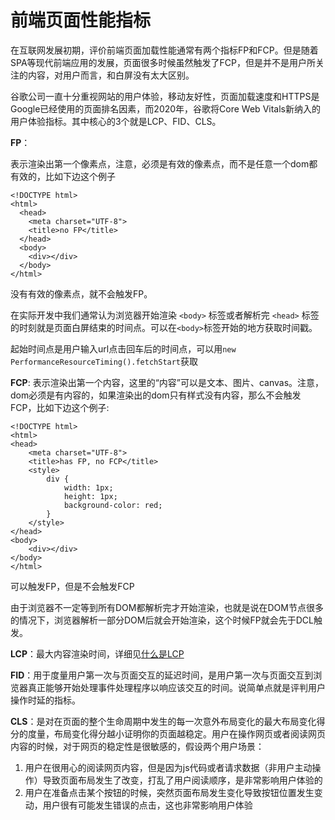 # 前端页面性能指标

在互联网发展初期，评价前端页面加载性能通常有两个指标FP和FCP。但是随着SPA等现代前端应用的发展，页面很多时候虽然触发了FCP，但是并不是用户所关注的内容，对用户而言，和白屏没有太大区别。

谷歌公司一直十分重视网站的用户体验，移动友好性，页面加载速度和HTTPS是Google已经使用的页面排名因素，而2020年，谷歌将Core Web Vitals新纳入的用户体验指标。其中核心的3个就是LCP、FID、CLS。

**FP**：

表示渲染出第一个像素点，注意，必须是有效的像素点，而不是任意一个dom都有效的，比如下边这个例子

```
<!DOCTYPE html>
<html>
  <head>
    <meta charset="UTF-8">
    <title>no FP</title>
  </head>
  <body>
    <div></div>
  </body>
</html>
```
没有有效的像素点，就不会触发FP。

在实际开发中我们通常认为浏览器开始渲染 ```<body>``` 标签或者解析完 ```<head>``` 标签的时刻就是页面白屏结束的时间点。可以在```<body>```标签开始的地方获取时间戳。

起始时间点是用户输入url点击回车后的时间点，可以用```new PerformanceResourceTiming().fetchStart```获取

**FCP**:
表示渲染出第一个内容，这里的“内容”可以是文本、图片、canvas。注意，dom必须是有内容的，如果渲染出的dom只有样式没有内容，那么不会触发FCP，比如下边这个例子:

```
<!DOCTYPE html>
<html>
<head>
    <meta charset="UTF-8">
    <title>has FP, no FCP</title>
    <style>
        div {
            width: 1px;
            height: 1px;
            background-color: red;
        }
    </style>
</head>
<body>
    <div></div>
</body>
</html>
```

可以触发FP，但是不会触发FCP

由于浏览器不一定等到所有DOM都解析完才开始渲染，也就是说在DOM节点很多的情况下，浏览器解析一部分DOM后就会开始渲染，这个时候FP就会先于DCL触发。

**LCP**：最大内容渲染时间，详细见[什么是LCP](./什么是LCP.md)

**FID**：用于度量用户第一次与页面交互的延迟时间，是用户第一次与页面交互到浏览器真正能够开始处理事件处理程序以响应该交互的时间。说简单点就是评判用户操作时延的指标。

**CLS**：是对在页面的整个生命周期中发生的每一次意外布局变化的最大布局变化得分的度量，布局变化得分越小证明你的页面越稳定。用户在操作网页或者阅读网页内容的时候，对于网页的稳定性是很敏感的，假设两个用户场景：

1. 用户在很用心的阅读网页内容，但是因为js代码或者请求数据（非用户主动操作）导致页面布局发生了改变，打乱了用户阅读顺序，是非常影响用户体验的
2. 用户在准备点击某个按钮的时候，突然页面布局发生变化导致按钮位置发生变动，用户很有可能发生错误的点击，这也非常影响用户体验